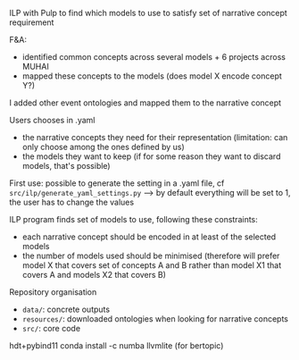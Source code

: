 

ILP with Pulp to find which models to use to satisfy set of narrative concept requirement

F&A:
* identified common concepts across several models + 6 projects across MUHAI
* mapped these concepts to the models (does model X encode concept Y?)

I added other event ontologies and mapped them to the narrative concept

Users chooses in .yaml
* the narrative concepts they need for their representation (limitation: can only choose among the ones defined by us)
* the models they want to keep (if for some reason they want to discard models, that's possible)

First use: possible to generate the setting in a .yaml file, cf `src/ilp/generate_yaml_settings.py` --> by default everything will be set to 1, the user has to change the values 

ILP program finds set of models to use, following these constraints:
* each narrative concept should be encoded in at least of the selected models
* the number of models used should be minimised (therefore will prefer model X that covers set of concepts A and B rather than model X1 that covers A and models X2 that covers B)

Repository organisation
* `data/`: concrete outputs
* `resources/`: downloaded ontologies when looking for narrative concepts
* `src/`: core code 


hdt+pybind11
conda install -c numba llvmlite (for bertopic)